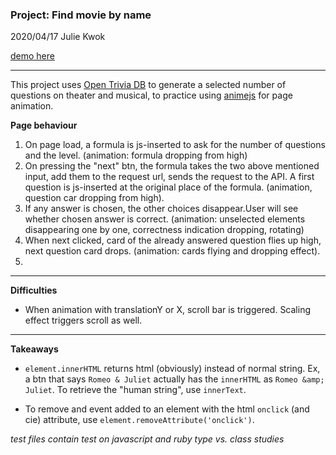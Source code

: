 ### Project: Find movie by name

2020/04/17 Julie Kwok

[demo here](https://julienemo.github.io/thp_next_10/)


* * *

This project uses [Open Trivia DB](https://opentdb.com/) to generate a selected number of questions on theater and musical, to practice using [animejs](https://animejs.com/) for page animation.

**Page behaviour**

1. On page load, a formula is js-inserted to ask for the number of questions and the level. (animation: formula dropping from high)
2. On pressing the "next" btn, the formula takes the two above mentioned input, add them to the request url, sends the request to the API. A first question is js-inserted at the original place of the formula. (animation, question car dropping from high).
3. If any answer is chosen, the other choices disappear.User will see whether chosen answer is correct. (animation: unselected elements disappearing one by one, correctness indication dropping, rotating)
4. When next clicked, card of the already answered question flies up high, next question card drops. (animation: cards flying and dropping effect).
5. 

* * *
  
**Difficulties**

* When animation with translationY or X, scroll bar is triggered. Scaling effect triggers scroll as well.

* * *

**Takeaways**

* `element.innerHTML` returns html (obviously) instead of normal string. Ex, a btn that says `Romeo & Juliet` actually has the `innerHTML` as `Romeo &amp; Juliet`. To retrieve the "human string", use  `innerText`.

* To remove and event added to an element with the html `onclick` (and cie) attribute, use `element.removeAttribute('onclick')`.


_test files contain test on javascript and ruby type vs. class studies_